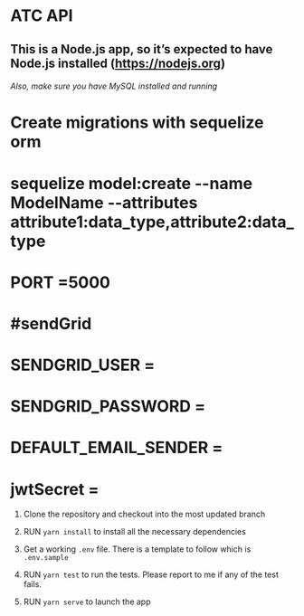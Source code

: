 # ATC API

## This is a Node.js app, so it’s expected to have Node.js installed (https://nodejs.org)
###### Also, make sure you have MySQL installed and running


# Create migrations with sequelize orm 
# sequelize model:create --name ModelName --attributes attribute1:data_type,attribute2:data_type
# PORT =5000
# #sendGrid
# SENDGRID_USER =
# SENDGRID_PASSWORD =
# DEFAULT_EMAIL_SENDER =
# jwtSecret =

1. Clone the repository and checkout into the most updated branch

2. RUN `yarn install` to install all the necessary dependencies

3. Get a working `.env` file. There is a template to follow which is `.env.sample`

4. RUN `yarn test` to run the tests. Please report to me if any of the test fails.

5. RUN `yarn serve` to launch the app

